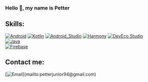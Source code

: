 ### Hello 👋, my name is Petter

## Skills:
[![Android](https://img.shields.io/badge/Android-3DDC84?style=for-the-badge&logo=android&logoColor=white&labelColor=101010)]()
[![Kotlin](https://img.shields.io/badge/Kotlin-0095D5?style=for-the-badge&logo=kotlin&logoColor=white&labelColor=101010)]()
[![Android_Studio](https://img.shields.io/badge/Android_Studio-3DDC84?style=for-the-badge&logo=android-studio&logoColor=white&labelColor=101010)]()
[![Harmony](https://img.shields.io/badge/harmony-007396?style=for-the-badge&logo=huawei&logoColor=white&labelColor=101010)]()
[![DevEco Studio](https://img.shields.io/badge/deveco%20studio-007396?style=for-the-badge&logo=huawei&logoColor=white&labelColor=101010)]()
</br>
[![Java](https://img.shields.io/badge/Java-007396?style=for-the-badge&logo=java&logoColor=white&labelColor=101010)]()
</br>
[![Firebase](https://img.shields.io/badge/Firebase-FFCA28?style=for-the-badge&logo=firebase&logoColor=white&labelColor=101010)]()

## Contact me:
[![Email](https://img.shields.io/badge/petterjunior94@gmail.com-my_personal_email_(slow_response)-D14836?style=for-the-badge&logo=gmail&logoColor=white&labelColor=101010)](mailto:petterjunior94@gmail.com)
